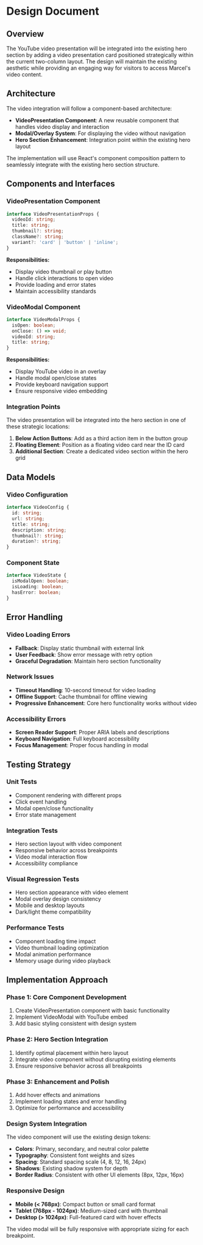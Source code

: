 # Design Document

## Overview

The YouTube video presentation will be integrated into the existing hero section by adding a video presentation card positioned strategically within the current two-column layout. The design will maintain the existing aesthetic while providing an engaging way for visitors to access Marcel's video content.

## Architecture

The video integration will follow a component-based architecture:

- **VideoPresentation Component**: A new reusable component that handles video display and interaction
- **Modal/Overlay System**: For displaying the video without navigation
- **Hero Section Enhancement**: Integration point within the existing hero layout

The implementation will use React's component composition pattern to seamlessly integrate with the existing hero section structure.

## Components and Interfaces

### VideoPresentation Component

```typescript
interface VideoPresentationProps {
  videoId: string;
  title: string;
  thumbnail?: string;
  className?: string;
  variant?: 'card' | 'button' | 'inline';
}
```

**Responsibilities:**
- Display video thumbnail or play button
- Handle click interactions to open video
- Provide loading and error states
- Maintain accessibility standards

### VideoModal Component

```typescript
interface VideoModalProps {
  isOpen: boolean;
  onClose: () => void;
  videoId: string;
  title: string;
}
```

**Responsibilities:**
- Display YouTube video in an overlay
- Handle modal open/close states
- Provide keyboard navigation support
- Ensure responsive video embedding

### Integration Points

The video presentation will be integrated into the hero section in one of these strategic locations:

1. **Below Action Buttons**: Add as a third action item in the button group
2. **Floating Element**: Position as a floating video card near the ID card
3. **Additional Section**: Create a dedicated video section within the hero grid

## Data Models

### Video Configuration

```typescript
interface VideoConfig {
  id: string;
  url: string;
  title: string;
  description: string;
  thumbnail?: string;
  duration?: string;
}
```

### Component State

```typescript
interface VideoState {
  isModalOpen: boolean;
  isLoading: boolean;
  hasError: boolean;
}
```

## Error Handling

### Video Loading Errors
- **Fallback**: Display static thumbnail with external link
- **User Feedback**: Show error message with retry option
- **Graceful Degradation**: Maintain hero section functionality

### Network Issues
- **Timeout Handling**: 10-second timeout for video loading
- **Offline Support**: Cache thumbnail for offline viewing
- **Progressive Enhancement**: Core hero functionality works without video

### Accessibility Errors
- **Screen Reader Support**: Proper ARIA labels and descriptions
- **Keyboard Navigation**: Full keyboard accessibility
- **Focus Management**: Proper focus handling in modal

## Testing Strategy

### Unit Tests
- Component rendering with different props
- Click event handling
- Modal open/close functionality
- Error state management

### Integration Tests
- Hero section layout with video component
- Responsive behavior across breakpoints
- Video modal interaction flow
- Accessibility compliance

### Visual Regression Tests
- Hero section appearance with video element
- Modal overlay design consistency
- Mobile and desktop layouts
- Dark/light theme compatibility

### Performance Tests
- Component loading time impact
- Video thumbnail loading optimization
- Modal animation performance
- Memory usage during video playback

## Implementation Approach

### Phase 1: Core Component Development
1. Create VideoPresentation component with basic functionality
2. Implement VideoModal with YouTube embed
3. Add basic styling consistent with design system

### Phase 2: Hero Section Integration
1. Identify optimal placement within hero layout
2. Integrate video component without disrupting existing elements
3. Ensure responsive behavior across all breakpoints

### Phase 3: Enhancement and Polish
1. Add hover effects and animations
2. Implement loading states and error handling
3. Optimize for performance and accessibility

### Design System Integration

The video component will use the existing design tokens:

- **Colors**: Primary, secondary, and neutral color palette
- **Typography**: Consistent font weights and sizes
- **Spacing**: Standard spacing scale (4, 8, 12, 16, 24px)
- **Shadows**: Existing shadow system for depth
- **Border Radius**: Consistent with other UI elements (8px, 12px, 16px)

### Responsive Design

- **Mobile (< 768px)**: Compact button or small card format
- **Tablet (768px - 1024px)**: Medium-sized card with thumbnail
- **Desktop (> 1024px)**: Full-featured card with hover effects

The video modal will be fully responsive with appropriate sizing for each breakpoint.